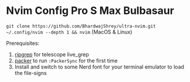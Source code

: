 # Nvim Config Pro S Max Bulbasaur

`git clone https://github.com/BhardwajShrey/ultra-nvim.git ~/.config/nvim --depth 1 && nvim` (MacOS & Linux)

Prerequisites:
1. [ripgrep](https://github.com/BurntSushi/ripgrep) for telescope live_grep
2. [packer](https://github.com/wbthomason/packer.nvim#quickstart) to run `:PackerSync` for the first time
3. Install and switch to some Nerd font for your terminal emulator to load the file-signs
